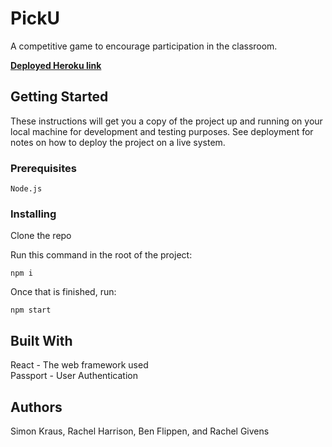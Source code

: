 # PickU
   A competitive game to encourage participation in the classroom.

**[Deployed Heroku link](https://new-girl.herokuapp.com)**
   
## Getting Started

These instructions will get you a copy of the project up and running on your local machine for development and testing purposes. See deployment for notes on how to deploy the project on a live system.

### Prerequisites



```
Node.js
```

### Installing

Clone the repo 

Run this command in the root of the project:

```
npm i
```
Once that is finished, run: 

```
npm start
```
   
## Built With
React - The web framework used      
Passport - User Authentication

## Authors

Simon Kraus, Rachel Harrison, Ben Flippen, and Rachel Givens
